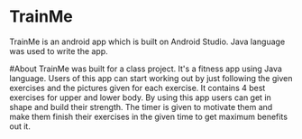 # TrainMe
TrainMe is an android app which is built on Android Studio. Java language was used to write the app. 

#About
TrainMe was built for a class project. It's a fitness app using Java language. Users of this app can start working out by just following the given exercises and the pictures given for each exercise. It contains 4 best exercises for upper and lower body. By using this app users can get in shape and build their strength. The timer is given to motivate them and make them finish their exercises in the given time to get maximum benefits out it.

 

